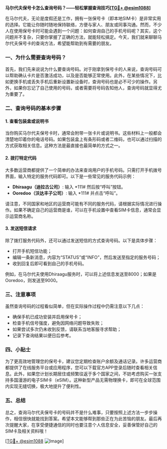 **马尔代夫保号卡怎么查询号码？——轻松掌握查询技巧[[TG💪+ @esim1088](https://t.me/s/esim1088)]**

在马尔代夫，无论是度假还是工作，拥有一张保号卡（即本地SIM卡）是非常实用的选择。它能让你随时随地保持联络，方便与家人、朋友或同事沟通。然而，不少人在使用保号卡时可能会遇到一个问题：如何查询自己的手机号码呢？其实，这个问题并不复杂，只要你掌握了正确的方法，就能轻松搞定。今天，我们就来聊聊马尔代夫保号卡的查询方法，希望能帮助到有需要的朋友。

### 一、为什么需要查询号码？

首先，我们先来说说为什么要查询号码。对于刚拿到保号卡的人来说，查询号码可以帮助确认卡片是否激活成功，以及是否能够正常使用。此外，在某些情况下，比如更换手机或丢失手机后重新设置新设备时，查询号码也是必不可少的操作。另外，如果你忘记了自己使用的号码，或者需要将号码告知他人，查询号码就显得尤为重要了。

### 二、查询号码的基本步骤

#### 1. 查看包装盒或说明书
当你购买马尔代夫保号卡时，通常会附带一张卡片或说明书。这些材料上一般都会清楚地印着你的电话号码。如果包装盒上有条形码或者二维码，也可以通过扫描的方式获取相关信息。这种方法是最直接也最简单的方式之一。

#### 2. 拨打特定代码
大多数运营商都提供了一个简单的办法来查询用户的手机号码。只需打开手机拨号界面，输入特定的服务代码即可。以下是一些常见的服务代码示例：

- **Dhiraagu（迪拉古公司）**: 输入 *111# 然后按“呼叫”按钮。
- **Ooredoo（沃达丰子公司）**: 输入 *111# 并点击“呼叫”。

请注意，不同国家和地区的运营商可能有不同的服务代码，请根据实际情况进行操作。如果不确定自己的运营商是谁，可以在手机设置中查看SIM卡信息，通常会显示运营商名称。

#### 3. 发送短信请求
除了拨打服务代码外，还可以通过发送短信的方式查询号码。以下是具体步骤：
- 打开手机短信功能；
- 编辑一条新消息，内容为“STATUS”或“INFO”，然后发送至指定的服务号码；
- 收到回复后即可看到自己的手机号码。

例如，在马尔代夫使用Dhiraagu服务时，可以将上述信息发送至8000；如果是Ooredoo，则发送至9000。

### 三、注意事项

虽然查询号码的过程看似简单，但在实际操作过程中仍需注意以下几点：
- 确保手机已成功安装并启用保号卡；
- 检查手机信号强度，避免因网络问题导致失败；
- 如果尝试多次仍未收到反馈，请联系当地客服寻求帮助；
- 记录下查询结果以便日后参考。

### 四、小贴士

为了更高效地管理您的保号卡，建议您定期检查账户余额及通话记录。许多运营商都提供了在线服务平台或应用程序，您可以下载官方APP登录后随时查看相关信息。此外，如果您计划长期居住或频繁往返于多个国家之间，不妨考虑购买一张支持多国漫游的电子SIM卡（eSIM）。这种新型产品无需物理换卡，即可在全球范围内实现无缝切换，极大地提升了便利性。

### 五、总结

总之，查询马尔代夫保号卡的号码并不是什么难事，只要按照上述方法一步步操作，相信很快就能找到答案。希望本文能够帮到那些正在为此苦恼的朋友。最后再次提醒大家，在享受便捷通信的同时也要注意个人信息安全，妥善保管好自己的SIM卡及相关资料哦！

[[TG💪+ @esim1088](https://t.me/s/esim1088) ![Image](https://i.postimg.cc/4NQfJmqS/Snipaste-2025-05-13-00-14-12.png)]